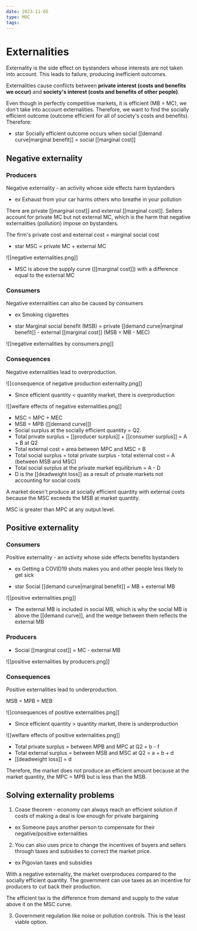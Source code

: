 ```yaml
---
date: 2023-11-05
type: MOC
tags: 
---
```


# Externalities
Externality is the side effect on bystanders whose interests are not taken into account. This leads to failure, producing inefficient outcomes.

Externalities cause conflicts between **private interest (costs and benefits we occur)** and **society's interest (costs and benefits of other people)**.

Even though in perfectly competitive markets, it is efficient (MB = MC), we don't take into account externalities. Therefore, we want to find the socially efficient outcome (outcome efficient for all of society's costs and benefits). Therefore:
- star Socially efficient outcome occurs when social [[demand curve|marginal benefit]] = social [[marginal cost]]

## Negative externality
### Producers
Negative externality - an activity whose side effects harm bystanders
- ex Exhaust from your car harms others who breathe in your pollution

There are private [[marginal cost]] and external [[marginal cost]]. Sellers account for private MC but not external MC, which is the harm that negative externalities (pollution) impose on bystanders.

The firm's private cost and external cost = marginal social cost
- star MSC = private MC + external MC

![[negative externalities.png]]
- MSC is above the supply curve ([[marginal cost]]) with a difference equal to the external MC

### Consumers
Negative externalities can also be caused by consumers
- ex Smoking cigarettes

- star Marginal social benefit (MSB) = private [[demand curve|marginal benefit]] - external [[marginal cost]] (MSB = MB - MEC)

![[negative externalities by consumers.png]]

### Consequences
Negative externalities lead to overproduction.

![[consequence of negative production externality.png]]
- Since efficient quantity < quantity market, there is overproduction

![[welfare effects of negative esternalities.png]]
- MSC = MPC + MEC
- MSB = MPB ([[demand curve]])
- Social surplus at the socially efficient quantity = Q2.
- Total private surplus = [[producer surplus]] + [[consumer surplus]] = A + B at Q2
- Total external cost = area between MPC and MSC = B
- Total social surplus = total private surplus - total external cost = A (between MSB and MSC)
- Total social surplus at the private market equilibrium = A - D
- D is the [[deadweight loss]] as a result of private markets not accounting for social costs

A market doesn't produce at socially efficient quantity with external costs because the MSC exceeds the MSB at market quantity.

MSC is greater than MPC at any output level.

## Positive externality
### Consumers
Positive externality - an activity whose side effects benefits bystanders
- ex Getting a COVID19 shots makes you and other people less likely to get sick

- star Social [[demand curve|marginal benefit]] = MB + external MB

![[positive externalities.png]]
- The external MB is included in social MB, which is why the social MB is above the [[demand curve]], and the wedge between them reflects the external MB

### Producers
- Social [[marginal cost]] = MC - external MB

![[positive externalities by producers.png]]

### Consequences
Positive externalities lead to underproduction.

MSB = MPB + MEB

![[consequences of positive externalities.png]]
- Since efficient quantity > quantity market, there is underproduction

![[welfare effects of positive externalities.png]]
- Total private surplus = between MPB and MPC at Q2 = b - f
- Total external surplus = between MSB and MSC at Q2 = a + b + d
- [[deadweight loss]] = d

Therefore, the market does not produce an efficient amount because at the market quantity, the MPC = MPB but is less than the MSB.

## Solving externality problems
1. Coase theorem - economy can always reach an efficient solution if costs of making a deal is low enough for private bargaining
- ex Someone pays another person to compensate for their negative/positive externalities

2. You can also uses price to change the incentives of buyers and sellers through taxes and subsidies to correct the market price.
- ex Pigovian taxes and subsidies

With a negative externality, the market overproduces compared to the socially efficient quantity. The government can use taxes as an incentive for producers to cut back their production.

The efficient tax is the difference from demand and supply to the value above it on the MSC curve.

3. Government regulation like noise or pollution controls. This is the least viable option.
